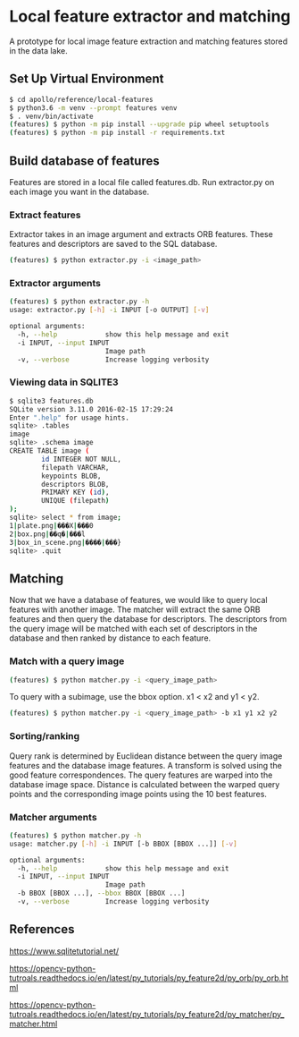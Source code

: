 # Local feature extractor and matching

A prototype for local image feature extraction and matching features stored in the data lake.

## Set Up Virtual Environment

```bash
$ cd apollo/reference/local-features
$ python3.6 -m venv --prompt features venv
$ . venv/bin/activate
(features) $ python -m pip install --upgrade pip wheel setuptools
(features) $ python -m pip install -r requirements.txt
```

## Build database of features

Features are stored in a local file called features.db. Run extractor.py on each image you want in the database.

### Extract features

Extractor takes in an image argument and extracts ORB features. These features and descriptors are saved to the SQL database.

```bash
(features) $ python extractor.py -i <image_path>
```

### Extractor arguments

```bash
(features) $ python extractor.py -h
usage: extractor.py [-h] -i INPUT [-o OUTPUT] [-v]

optional arguments:
  -h, --help            show this help message and exit
  -i INPUT, --input INPUT
                        Image path
  -v, --verbose         Increase logging verbosity
```

### Viewing data in SQLITE3

```bash
$ sqlite3 features.db
SQLite version 3.11.0 2016-02-15 17:29:24
Enter ".help" for usage hints.
sqlite> .tables
image     
sqlite> .schema image
CREATE TABLE image (
        id INTEGER NOT NULL, 
        filepath VARCHAR, 
        keypoints BLOB, 
        descriptors BLOB, 
        PRIMARY KEY (id), 
        UNIQUE (filepath)
);
sqlite> select * from image;
1|plate.png|���X|���0
2|box.png|��q�|���l
3|box_in_scene.png|����|���}
sqlite> .quit
```

## Matching

Now that we have a database of features, we would like to query local features with another image. The matcher will extract the same ORB features and then query the database for descriptors. The descriptors from the query image will be matched with each set of descriptors in the database and then ranked by distance to each feature.

### Match with a query image

```bash
(features) $ python matcher.py -i <query_image_path>
```

To query with a subimage, use the bbox option. x1 < x2 and y1 < y2.

```bash
(features) $ python matcher.py -i <query_image_path> -b x1 y1 x2 y2
```

### Sorting/ranking

Query rank is determined by Euclidean distance between the query image features and the database image features. A transform is solved using the good feature correspondences. The query features are warped into the database image space. Distance is calculated between the warped query points and the corresponding image points using the 10 best features.

### Matcher arguments

```bash
(features) $ python matcher.py -h
usage: matcher.py [-h] -i INPUT [-b BBOX [BBOX ...]] [-v]

optional arguments:
  -h, --help            show this help message and exit
  -i INPUT, --input INPUT
                        Image path
  -b BBOX [BBOX ...], --bbox BBOX [BBOX ...]
  -v, --verbose         Increase logging verbosity
```

## References

https://www.sqlitetutorial.net/

https://opencv-python-tutroals.readthedocs.io/en/latest/py_tutorials/py_feature2d/py_orb/py_orb.html

https://opencv-python-tutroals.readthedocs.io/en/latest/py_tutorials/py_feature2d/py_matcher/py_matcher.html
